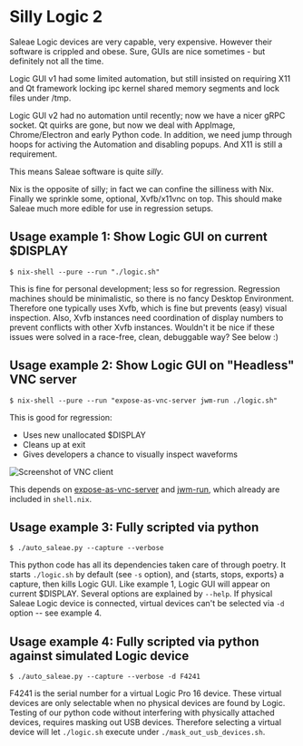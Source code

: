 # Silly Logic 2

Saleae Logic devices are very capable, very expensive.
However their software is crippled and obese.
Sure, GUIs are nice sometimes - but definitely not all the time.

Logic GUI v1 had some limited automation, but still insisted on requiring X11
and Qt framework locking ipc kernel shared memory segments and lock files under /tmp.

Logic GUI v2 had no automation until recently; now we have a nicer gRPC socket.
Qt quirks are gone, but now we deal with AppImage, Chrome/Electron and early Python code.
In addition, we need jump through hoops for activing the Automation and disabling popups.
And X11 is still a requirement.

This means Saleae software is quite *silly*.

Nix is the opposite of silly; in fact we can confine the silliness with Nix.
Finally we sprinkle some, optional, Xvfb/x11vnc on top.
This should make Saleae much more edible for use in regression setups.



## Usage example 1: Show Logic GUI on current $DISPLAY
```
$ nix-shell --pure --run "./logic.sh"
```
This is fine for personal development; less so for regression.
Regression machines should be minimalistic, so there is no fancy Desktop Environment.
Therefore one typically uses Xvfb, which is fine but prevents (easy) visual inspection.
Also, Xvfb instances need coordination of display numbers to prevent conflicts with other Xvfb instances.
Wouldn't it be nice if these issues were solved in a race-free, clean, debuggable way? See below :)



## Usage example 2: Show Logic GUI on "Headless" VNC server
```
$ nix-shell --pure --run "expose-as-vnc-server jwm-run ./logic.sh"
```
This is good for regression:
 * Uses new unallocated $DISPLAY
 * Cleans up at exit
 * Gives developers a chance to visually inspect waveforms

![Screenshot of VNC client](https://i.imgur.com/0iMRPAK.png)

This depends on
[expose-as-vnc-server](https://github.com/mped-oticon/expose-as-vnc-server) and
[jwm-run](https://github.com/mped-oticon/jwm-run), which already are included in `shell.nix`.



## Usage example 3: Fully scripted via python
```
$ ./auto_saleae.py --capture --verbose
```
This python code has all its dependencies taken care of through poetry.
It starts `./logic.sh` by default (see `-s` option), and {starts, stops, exports} a capture, then kills Logic GUI.
Like example 1, Logic GUI will appear on current $DISPLAY.
Several options are explained by `--help`.
If physical Saleae Logic device is connected, virtual devices can't be selected via `-d` option -- see example 4.



## Usage example 4: Fully scripted via python against simulated Logic device
```
$ ./auto_saleae.py --capture --verbose -d F4241
```

F4241 is the serial number for a virtual Logic Pro 16 device.
These virtual devices are only selectable when no physical devices are found by Logic.
Testing of our python code without interfering with physically attached devices, requires masking out USB devices.
Therefore selecting a virtual device will let `./logic.sh` execute under `./mask_out_usb_devices.sh`.

